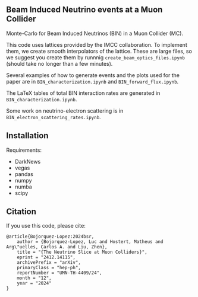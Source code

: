 ## Beam Induced Neutrino events at a Muon Collider

Monte-Carlo for Beam Induced Neutrinos (BIN) in a Muon Collider (MC).

This code uses lattices provided by the IMCC collaboration. To implement them, we create smooth interpolators of the lattice. These are large files, so we suggest you create them by runnnig `create_beam_optics_files.ipynb` (should take no longer than a few minutes).

Several examples of how to generate events and the plots used for the paper are in `BIN_characterization.ipynb` and `BIN_forward_flux.ipynb`.

The LaTeX tables of total BIN interaction rates are generated in `BIN_characterization.ipynb`.

Some work on neutrino-electron scattering is in `BIN_electron_scattering_rates.ipynb`.

## Installation

Requirements:
* DarkNews
* vegas
* pandas
* numpy
* numba
* scipy

## Citation 

If you use this code, please cite:
```
@article{Bojorquez-Lopez:2024bsr,
    author = {Bojorquez-Lopez, Luc and Hostert, Matheus and Arg\"uelles, Carlos A. and Liu, Zhen},
    title = "{The Neutrino Slice at Muon Colliders}",
    eprint = "2412.14115",
    archivePrefix = "arXiv",
    primaryClass = "hep-ph",
    reportNumber = "UMN-TH-4409/24",
    month = "12",
    year = "2024"
}
```